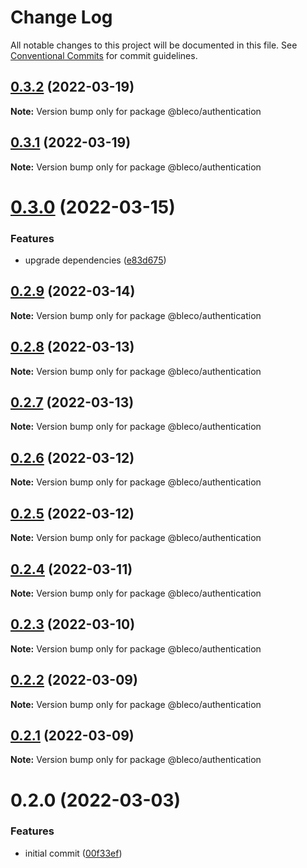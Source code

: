 # Change Log

All notable changes to this project will be documented in this file.
See [Conventional Commits](https://conventionalcommits.org) for commit guidelines.

## [0.3.2](https://gitr.net/betaly/bleco/compare/@bleco/authentication@0.3.1...@bleco/authentication@0.3.2) (2022-03-19)

**Note:** Version bump only for package @bleco/authentication





## [0.3.1](https://gitr.net/betaly/bleco/compare/@bleco/authentication@0.3.0...@bleco/authentication@0.3.1) (2022-03-19)

**Note:** Version bump only for package @bleco/authentication





# [0.3.0](https://gitr.net/betaly/bleco/compare/@bleco/authentication@0.2.9...@bleco/authentication@0.3.0) (2022-03-15)


### Features

* upgrade dependencies ([e83d675](https://gitr.net/betaly/bleco/commits/e83d675bc8e6c2da5737ebcfa48378bcc366dbea))





## [0.2.9](https://gitr.net/betaly/bleco/compare/@bleco/authentication@0.2.8...@bleco/authentication@0.2.9) (2022-03-14)

**Note:** Version bump only for package @bleco/authentication





## [0.2.8](https://gitr.net/betaly/bleco/compare/@bleco/authentication@0.2.7...@bleco/authentication@0.2.8) (2022-03-13)

**Note:** Version bump only for package @bleco/authentication





## [0.2.7](https://gitr.net/betaly/bleco/compare/@bleco/authentication@0.2.6...@bleco/authentication@0.2.7) (2022-03-13)

**Note:** Version bump only for package @bleco/authentication





## [0.2.6](https://gitr.net/betaly/bleco/compare/@bleco/authentication@0.2.5...@bleco/authentication@0.2.6) (2022-03-12)

**Note:** Version bump only for package @bleco/authentication





## [0.2.5](https://gitr.net/betaly/bleco/compare/@bleco/authentication@0.2.4...@bleco/authentication@0.2.5) (2022-03-12)

**Note:** Version bump only for package @bleco/authentication





## [0.2.4](https://gitr.net/betaly/bleco/compare/@bleco/authentication@0.2.3...@bleco/authentication@0.2.4) (2022-03-11)

**Note:** Version bump only for package @bleco/authentication





## [0.2.3](https://gitr.net/betaly/bleco/compare/@bleco/authentication@0.2.2...@bleco/authentication@0.2.3) (2022-03-10)

**Note:** Version bump only for package @bleco/authentication





## [0.2.2](https://gitr.net/betaly/bleco/compare/@bleco/authentication@0.2.1...@bleco/authentication@0.2.2) (2022-03-09)

**Note:** Version bump only for package @bleco/authentication





## [0.2.1](https://gitr.net/betaly/bleco/compare/@bleco/authentication@0.2.0...@bleco/authentication@0.2.1) (2022-03-09)

**Note:** Version bump only for package @bleco/authentication





# 0.2.0 (2022-03-03)


### Features

* initial commit ([00f33ef](https://gitr.net/betaly/bleco/bleco/commits/00f33efdb654a3c235ff65ab82f9274b2ee4fc3f))
